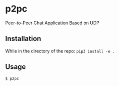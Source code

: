 # p2pc
Peer-to-Peer Chat Application Based on UDP

## Installation
While in the directory of the repo: `pip3 install -e .`

## Usage
`$ p2pc`
